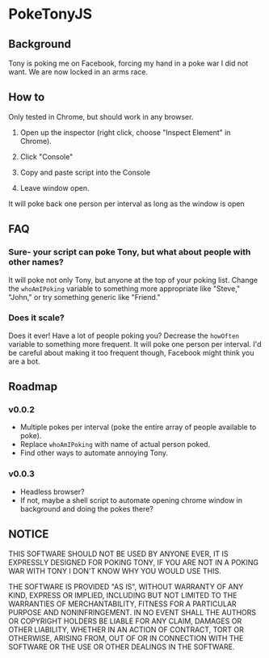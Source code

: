 # PokeTonyJS

## Background

Tony is poking me on Facebook, forcing my hand in a poke war I did not want. We are now locked in an arms race.

## How to

Only tested in Chrome, but should work in any browser. 

1) Open up the inspector (right click, choose "Inspect Element" in Chrome).

2) Click "Console"

3) Copy and paste script into the Console

4) Leave window open. 

It will poke back one person per interval  as long as the window is open

## FAQ

### Sure- your script can poke Tony, but what about people with other names?

It will poke not only Tony, but anyone at the top of your poking list. Change the `whoAmIPoking` variable to something more appropriate like "Steve," "John," or try something generic like "Friend."

### Does it scale?

Does it ever! Have a lot of people poking you? Decrease the `howOften` variable to something more frequent. It will poke one person per interval. I'd be careful about making it too frequent though, Facebook might think you are a bot.

## Roadmap

### v0.0.2

- Multiple pokes per interval (poke the entire array of people available to poke).
- Replace `whoAmIPoking` with name of actual person poked.
- Find other ways to automate annoying Tony.

### v0.0.3

- Headless browser?
- If not, maybe a shell script to automate opening chrome window in background and doing the pokes there?

## NOTICE

THIS SOFTWARE SHOULD NOT BE USED BY ANYONE EVER, IT IS EXPRESSLY DESIGNED FOR POKING TONY, IF YOU ARE NOT IN A POKING WAR WITH TONY I DON'T KNOW WHY YOU WOULD USE THIS.

THE SOFTWARE IS PROVIDED "AS IS", WITHOUT WARRANTY OF ANY KIND, EXPRESS OR IMPLIED, INCLUDING BUT NOT LIMITED TO THE WARRANTIES OF MERCHANTABILITY, FITNESS FOR A PARTICULAR PURPOSE AND NONINFRINGEMENT. IN NO EVENT SHALL THE AUTHORS OR COPYRIGHT HOLDERS BE LIABLE FOR ANY CLAIM, DAMAGES OR OTHER LIABILITY, WHETHER IN AN ACTION OF CONTRACT, TORT OR OTHERWISE, ARISING FROM, OUT OF OR IN CONNECTION WITH THE SOFTWARE OR THE USE OR OTHER DEALINGS IN THE SOFTWARE.
